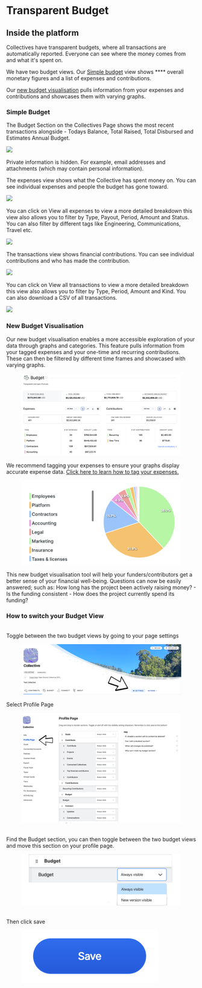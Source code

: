 # Transparent Budget

## Inside the platform

Collectives have transparent budgets, where all transactions are automatically reported. Everyone can see where the money comes from and what it's spent on.&#x20;

We have two budget views. Our [Simple budget](budget.md#simple-budget) view shows **** overall monetary figures and a list of expenses and contributions.&#x20;

Our [new budget visualisation](budget.md#undefined) pulls information from your expenses and contributions and showcases them with varying graphs.&#x20;

### Simple Budget&#x20;

The Budget Section on the Collectives Page shows the most recent transactions alongside - Todays Balance, Total Raised, Total Disbursed and Estimates Annual Budget.

![](../.gitbook/assets/collectives\_transparentbudgets\_budget\_2021-07-6.png)

Private information is hidden. For example, email addresses and attachments (which may contain personal information).

The expenses view shows what the Collective has spent money on. You can see individual expenses and people the budget has gone toward.&#x20;

![](../.gitbook/assets/collectives\_transparentbudget\_expenses\_2021-07-6.png)

You can click on View all expenses to view a more detailed breakdown this view also allows you to filter by Type, Payout, Period, Amount and Status. You can also filter by different tags like Engineering, Communications, Travel etc.

![](../.gitbook/assets/collectives\_transparentbudget\_allexpenses\_2021-07-6.png)

The transactions view shows financial contributions. You can see individual contributions and who has made the contribution.

![](../.gitbook/assets/collectives\_transparentbudget\_transactions\_2021-07-6.png)

You can click on View all transactions to view a more detailed breakdown this view also allows you to filter by Type, Period, Amount and Kind. You can also download a CSV of all transactions.&#x20;

![](../.gitbook/assets/collectives\_transparentbudget\_alltransactions\_2021-07-6.png)

### New Budget Visualisation&#x20;



Our new budget visualisation enables a more accessible exploration of your data through graphs and categories. This feature pulls information from your tagged expenses and your one-time and recurring contributions. These can then be filtered by different time frames and showcased with varying graphs.&#x20;

<figure><img src="../.gitbook/assets/Screen Shot 2022-09-17 at 9.43.22 AM.png" alt=""><figcaption></figcaption></figure>

We recommend tagging your expenses to ensure your graphs display accurate expense data.  [Click here to learn how to tag your expenses. ](https://docs.opencollective.com/help/collectives/expenses#expense-tags)

<figure><img src="../.gitbook/assets/Screen Shot 2022-09-17 at 9.47.13 AM.png" alt=""><figcaption></figcaption></figure>

This new budget visualisation tool will help your funders/contributors get a better sense of your financial well-being. Questions can now be easily answered; such as: How long has the project been actively raising money? - Is the funding consistent - How does the project currently spend its funding?

### How to switch your Budget View

\
Toggle between the two budget views by going to your page settings&#x20;

<figure><img src="../.gitbook/assets/collectives_transparentbudget_settings_2022_09_22.png" alt=""><figcaption></figcaption></figure>

Select Profile Page&#x20;

<figure><img src="../.gitbook/assets/collectives_transparentbudget_profilepage_2022_09_22.png" alt=""><figcaption></figcaption></figure>

\
Find the Budget section, you can then toggle between the two budget views and move this section on your profile page.&#x20;

<figure><img src="../.gitbook/assets/collectives_transparentbudget_toggl_2022_09_22.png" alt=""><figcaption></figcaption></figure>

\
Then click save

<figure><img src="../.gitbook/assets/collectives_transparentbudget_save_2022_09_22.png" alt=""><figcaption></figcaption></figure>
